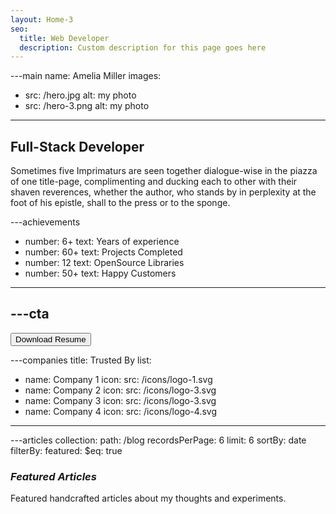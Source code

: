 ```yaml
---
layout: Home-3
seo:
  title: Web Developer
  description: Custom description for this page goes here
---
```


---main
name: Amelia Miller
images:
  - src: /hero.jpg
    alt: my photo
  - src: /hero-3.png
    alt: my photo
---

## <Typewriter>Full-Stack Developer</Typewriter>

<Sep size={6} />

Sometimes five Imprimaturs are seen together dialogue-wise in the
piazza of one title-page, complimenting and ducking each to other with
their shaven reverences, whether the author, who stands by in
perplexity at the foot of his epistle, shall to the press or to the
sponge.



---achievements
- number: 6+
  text: Years of experience
- number: 60+
  text: Projects Completed
- number: 12
  text: OpenSource Libraries
- number: 50+
  text: Happy Customers
---



---cta
---
<Button href="/contact" size="sm">
  Download Resume
</Button>



---companies
title: Trusted By
list:
  - name: Company 1
    icon:
      src: /icons/logo-1.svg
  - name: Company 2
    icon:
      src: /icons/logo-3.svg
  - name: Company 3
    icon:
      src: /icons/logo-3.svg
  - name: Company 4
    icon:
      src: /icons/logo-4.svg
---




---articles
collection:
  path: /blog
  recordsPerPage: 6
  limit: 6
  sortBy: date
  filterBy:
    featured:
      $eq: true
### *Featured Articles*

Featured handcrafted articles about my thoughts and experiments.